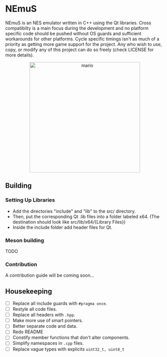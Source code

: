# NEmuS
NEmuS is an NES emulator written in C++ using the Qt libraries. Cross compatibilty is a main focus during the development and no platform specific code should be pushed without OS guards and sufficient workarounds for other platforms. Cycle specific timings isn't as much of a priority as getting more game support for the project. Any who wish to use, copy, or modify any of this project can do so freely (check LICENSE for more details).

<p align="center">
 <img src="https://github.com/didgeridoomh/nemus/raw/master/resources/nes_mario.gif" alt="mario" width="350px">
</p>

## Building

### Setting Up Libraries

- Add the directories "include" and "lib" to the src/ directory. 
- Then, put the corresponding Qt .lib files into a folder labeled x64. (The destination should look like src/lib/x64/{Library Files})
- Inside the include folder add header files for Qt.

### Meson building

TODO

### Contribution
A contribution guide will be coming soon...

## Housekeeping

- [ ] Replace all include guards with `#pragma once`.
- [ ] Restyle all code files.
- [ ] Replace all headers with `.hpp`.
- [ ] Make more use of smart pointers.
- [ ] Better separate code and data.
- [ ] Redo README
- [ ] Constify member functions that don't alter components.
- [ ] Simplify namespaces in `.cpp` files.
- [ ] Replace vague types with explicits `uint32_t, uint8_t`
